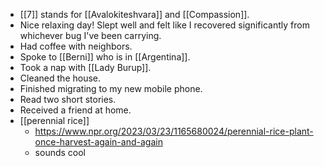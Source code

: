 - [[7]] stands for [[Avalokiteshvara]] and [[Compassion]].
- Nice relaxing day! Slept well and felt like I recovered significantly from whichever bug I've been carrying.
- Had coffee with neighbors.
- Spoke to [[Berni]] who is in [[Argentina]].
- Took a nap with [[Lady Burup]].
- Cleaned the house.
- Finished migrating to my new mobile phone.
- Read two short stories.
- Received a friend at home.
- [[perennial rice]] 
  - https://www.npr.org/2023/03/23/1165680024/perennial-rice-plant-once-harvest-again-and-again
  - sounds cool
